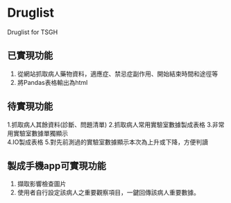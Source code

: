 # Druglist
Druglist for TSGH
## 已實現功能
1. 從網站抓取病人藥物資料，適應症、禁忌症副作用、開始結束時間和途徑等
2. 將Pandas表格輸出為html
## 待實現功能
1.抓取病人其餘資料(診斷、問題清單)
2.抓取病人常用實驗室數據製成表格
3.非常用實驗室數據單獨顯示  
4.IO製成表格
5.對先前測過的實驗室數據顯示本次為上升或下降，方便判讀
## 製成手機app可實現功能
1. 擷取影響檢查圖片
2. 使用者自行設定該病人之重要觀察項目，一鍵回傳該病人重要數據。
